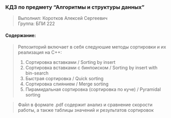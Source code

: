 ### КДЗ по предмету “Алгоритмы и структуры данных” 
> Выполнил: Коротков Алексей Сергеевич\
> Группа: БПИ 222<br>

#### Содержание:
> Репозиторий включает в себя следуюшие методы сортировки и их реализация на С++:
> 1. Сортировка вставками / Sorting by insert
> 2. Сортировка вставками с бинпоиском / Sorting by insert with bin-search
> 3. Быстрая сортировка / Quick sorting
> 4. Сортировка слиянием / Merge sorting
> 5. Пирамидальная сортировка (сортировка по куче) / Pyramidal sorting<br>

> Файл в формате .pdf содержит анализ и сравнение скорости работы, а также таблицы значений и результатов сортировок<br>
